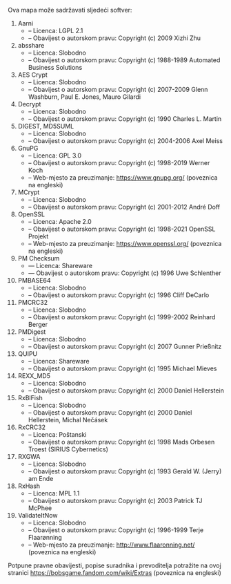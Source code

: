 ﻿Ova mapa može sadržavati sljedeći softver:

1. Aarni
   - – Licenca: LGPL 2.1
   - – Obavijest o autorskom pravu: Copyright (c) 2009 Xizhi Zhu
2. absshare
   - – Licenca: Slobodno
   - – Obavijest o autorskom pravu: Copyright (c) 1988-1989 Automated Business Solutions
3. AES Crypt
   - – Licenca: Slobodno
   - – Obavijest o autorskom pravu: Copyright (c) 2007-2009 Glenn Washburn, Paul E. Jones, Mauro Gilardi
4. Decrypt
   - – Licenca: Slobodno
   - – Obavijest o autorskom pravu: Copyright (c) 1990 Charles L. Martin
5. DIGEST, MD5SUML
   - – Licenca: Slobodno
   - – Obavijest o autorskom pravu: Copyright (c) 2004-2006 Axel Meiss
6. GnuPG
   - – Licenca: GPL 3.0
   - – Obavijest o autorskom pravu: Copyright (c) 1998-2019 Werner Koch
   - – Web-mjesto za preuzimanje: https://www.gnupg.org/ (poveznica na engleski)
7. MCrypt
   - – Licenca: Slobodno
   - – Obavijest o autorskom pravu: Copyright (c) 2001-2012 André Doff
8. OpenSSL
   - – Licenca: Apache 2.0
   - – Obavijest o autorskom pravu: Copyright (c) 1998-2021 OpenSSL Projekt
   - – Web-mjesto za preuzimanje: https://www.openssl.org/ (poveznica na engleski)
9. PM Checksum
   - — Licenca: Shareware
   - — Obavijest o autorskom pravu: Copyright (c) 1996 Uwe Schlenther
10. PMBASE64
    - – Licenca: Slobodno
    - – Obavijest o autorskom pravu: Copyright (c) 1996 Cliff DeCarlo
11. PMCRC32
    - – Licenca: Slobodno
    - – Obavijest o autorskom pravu: Copyright (c) 1999-2002 Reinhard Berger
12. PMDigest
    - – Licenca: Slobodno
    - – Obavijest o autorskom pravu: Copyright (c) 2007 Gunner Prießnitz
13. QUIPU
    - – Licenca: Shareware
    - – Obavijest o autorskom pravu: Copyright (c) 1995 Michael Mieves
14. REXX_MD5
    - – Licenca: Slobodno
    - – Obavijest o autorskom pravu: Copyright (c) 2000 Daniel Hellerstein
15. RxBlFish
    - – Licenca: Slobodno
    - – Obavijest o autorskom pravu: Copyright (c) 2000 Daniel Hellerstein, Michal Nečásek
16. RxCRC32
    - – Licenca: Poštanski
    - – Obavijest o autorskom pravu: Copyright (c) 1998 Mads Orbesen Troest (SIRIUS Cybernetics)
17. RXGWA
    - – Licenca: Slobodno
    - – Obavijest o autorskom pravu: Copyright (c) 1993 Gerald W. (Jerry) am Ende
18. RxHash
    - – Licenca: MPL 1.1
    - – Obavijest o autorskom pravu: Copyright (c) 2003 Patrick TJ McPhee
19. ValidateItNow
    - – Licenca: Slobodno
    - – Obavijest o autorskom pravu: Copyright (c) 1996-1999 Terje Flaarønning
    - – Web-mjesto za preuzimanje: http://www.flaaronning.net/ (poveznica na engleski)

Potpune pravne obavijesti, popise suradnika i prevoditelja potražite na ovoj stranici https://bobsgame.fandom.com/wiki/Extras (poveznica na engleski)
